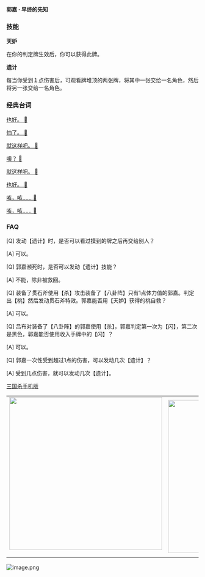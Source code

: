 
#### 郭嘉 · 早终的先知  

### 技能

**天妒**

在你的判定牌生效后，你可以获得此牌。

**遗计**

每当你受到１点伤害后，可观看牌堆顶的两张牌，将其中一张交给一名角色，然后将另一张交给一名角色。

### 经典台词


[也好。 🎵](char_wei006_dub_ability1_1.mp3)

[怕了。 🎵](char_wei006_dub_ability1_2.mp3)

[就这样吧。 🎵](char_wei006_dub_ability2_1.mp3)

[噢？ 🎵](char_wei006_dub_ability2_2.mp3)

[就这样吧。 🎵](char_wei006_dub_classic_ability1_1.mp3)

[也好。 🎵](char_wei006_dub_classic_ability2_1.mp3)

[咳，咳…… 🎵](char_wei006_dub_classic_dead.mp3)

[咳，咳…… 🎵](char_wei006_dub_dead.mp3)


### FAQ

[Q] 发动【遗计】时，是否可以看过摸到的牌之后再交给别人？

[A] 可以。



[Q] 郭嘉濒死时，是否可以发动【遗计】技能？

[A] 不能，除非被救回。



[Q] 装备了贯石斧使用【杀】攻击装备了【八卦阵】只有1点体力值的郭嘉。判定出【桃】然后发动贯石斧特效。郭嘉能否用【天妒】获得的桃自救？

[A] 可以。



[Q] 吕布对装备了【八卦阵】的郭嘉使用【杀】，郭嘉判定第一次为【闪】，第二次是黑色，郭嘉能否使用收入手牌中的【闪】？

[A] 可以。



[Q] 郭嘉一次性受到超过1点的伤害，可以发动几次【遗计】？

[A] 受到几点伤害，就可以发动几次【遗计】。


 [三国杀手机版](https://apps.apple.com/cn/app/%E4%B8%89%E5%9B%BD%E6%9D%80%E9%97%AE%E9%A2%98%E7%AD%94%E7%96%91/id527602078)
    <div style="text-align: center"><table><tr>
    <td style="text-align: center">
<img src="https://is4-ssl.mzstatic.com/image/thumb/PurpleSource116/v4/1b/38/06/1b380673-fa07-7d70-76af-cc625e8e7894/97f20edf-1616-4b93-9e88-fbaebfe22faf_page-0.jpg/460x0w.webp" height="400">
</td>
<td style="text-align: center">
<img src="https://is5-ssl.mzstatic.com/image/thumb/PurpleSource126/v4/f6/ae/05/f6ae053d-def3-e9be-a991-74954202adad/7a500a3f-0dc0-4c7a-8287-6eed7e11d2b4_page-1.jpg/460x0w.webp" height="400">
</td>
<td style="text-align: center">
<img src="https://is2-ssl.mzstatic.com/image/thumb/PurpleSource126/v4/f3/38/97/f33897de-2a22-ec13-1832-60c35c10fe7c/7fbfdcd6-9f03-45ce-8dc1-bad59b0e5f5d_page-2.jpg/460x0w.webp" height="400">
</td>
<td style="text-align: center">
<img src="https://is2-ssl.mzstatic.com/image/thumb/PurpleSource116/v4/7c/bf/db/7cbfdbb7-8d99-a661-c3a7-bc4e3fdb840a/5e805d5e-b991-4341-bdf6-233a5dd8d703_page-3.jpg/460x0w.webp" height="400">
</td>
</tr>
</table>
</div>
    
 ![image.png](https://s2.loli.net/2022/01/10/Z85EF3hBpvU41oI.png)
